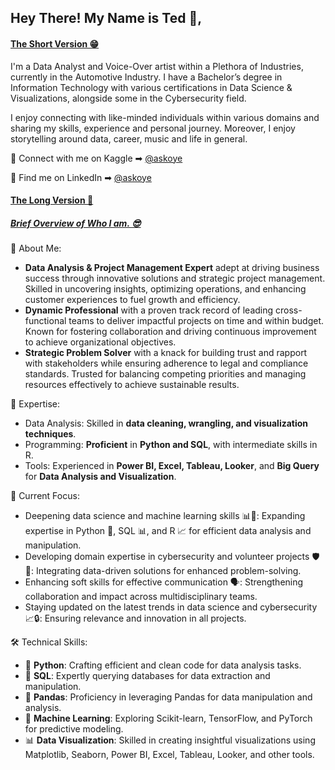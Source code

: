 ## Hey There! My Name is Ted 👋,
#### <ins>The Short Version 😁</ins>

I'm a Data Analyst and Voice-Over artist within a Plethora of Industries, currently in the Automotive Industry. 
I have a Bachelor’s degree in Information Technology with various certifications in Data Science & Visualizations, alongside some in the Cybersecurity field.

I enjoy connecting with like-minded individuals within various domains and sharing my skills, experience and personal journey. 
Moreover, I enjoy storytelling around data, career, music and life in general.

📲 Connect with me on Kaggle ➡︎ [@askoye](https://www.kaggle.com/askoye)

🏢 Find me on LinkedIn ➡︎ [@askoye](https://www.linkedin.com/in/askoye/)


#### <ins>The Long Version 🥱</ins>
##### <ins>Brief Overview of Who I am. 😎</ins>

📝 About Me:
- **Data Analysis & Project Management Expert** adept at driving business success through
    innovative solutions and strategic project management. Skilled in uncovering insights, optimizing
    operations, and enhancing customer experiences to fuel growth and efficiency.
- **Dynamic Professional** with a proven track record of leading cross-functional teams to deliver
    impactful projects on time and within budget. Known for fostering collaboration and driving
    continuous improvement to achieve organizational objectives.
- **Strategic Problem Solver** with a knack for building trust and rapport with stakeholders while
    ensuring adherence to legal and compliance standards. Trusted for balancing competing priorities and
    managing resources effectively to achieve sustainable results.

💼 Expertise:
- Data Analysis: Skilled in **data cleaning, wrangling, and visualization techniques**.
- Programming: **Proficient** in **Python and SQL**, with intermediate skills in R.
- Tools: Experienced in **Power BI, Excel, Tableau, Looker**, and **Big Query** for **Data Analysis and Visualization**.

🎯 Current Focus:
- Deepening data science and machine learning skills 📊🤖: Expanding expertise in Python 🐍, SQL 📊, and R 📈 for efficient data analysis and manipulation.
- Developing domain expertise in cybersecurity and volunteer projects 🛡️🤝: Integrating data-driven solutions for enhanced problem-solving.
- Enhancing soft skills for effective communication 🗣️: Strengthening collaboration and impact across multidisciplinary teams.
- Staying updated on the latest trends in data science and cybersecurity 📈🔒: Ensuring relevance and innovation in all projects.
    
🛠️ Technical Skills:
- 🐍 **Python**: Crafting efficient and clean code for data analysis tasks.
- 💾 **SQL**: Expertly querying databases for data extraction and manipulation.
- 🐼 **Pandas**: Proficiency in leveraging Pandas for data manipulation and analysis.
- 🤖 **Machine Learning**: Exploring Scikit-learn, TensorFlow, and PyTorch for predictive modeling.
- 📊 **Data Visualization**: Skilled in creating insightful visualizations using Matplotlib, Seaborn, Power BI, Excel, Tableau, Looker, and other tools.



